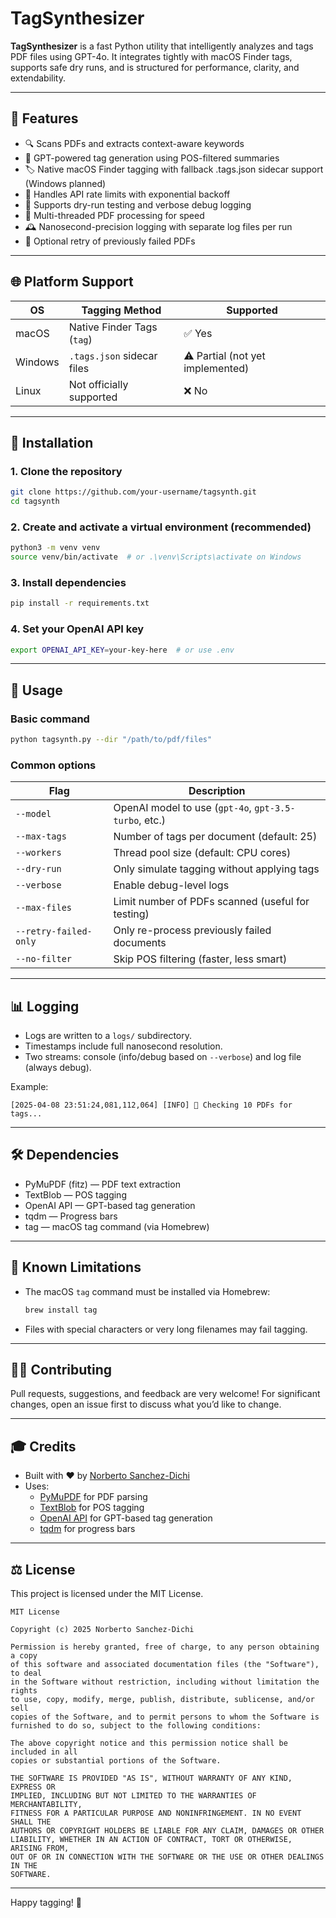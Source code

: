 # TagSynthesizer

**TagSynthesizer** is a fast Python utility that intelligently analyzes and tags PDF files using GPT-4o. It integrates tightly with macOS Finder tags, supports safe dry runs, and is structured for performance, clarity, and extendability.

---

## 🚀 Features

- 🔍 Scans PDFs and extracts context-aware keywords
- 🧠 GPT-powered tag generation using POS-filtered summaries
- 🏷️ Native macOS Finder tagging with fallback .tags.json sidecar support (Windows planned)
- 🚦 Handles API rate limits with exponential backoff
- 🧪 Supports dry-run testing and verbose debug logging
- 🧵 Multi-threaded PDF processing for speed
- 🕰️ Nanosecond-precision logging with separate log files per run
- 🔁 Optional retry of previously failed PDFs

---

## 🌐 Platform Support

| OS       | Tagging Method           | Supported |
|----------|---------------------------|-----------|
| macOS    | Native Finder Tags (`tag`) | ✅ Yes    |
| Windows  | `.tags.json` sidecar files | ⚠️ Partial (not yet implemented) |
| Linux    | Not officially supported  | ❌ No    |

---

## 📁 Installation

### 1. Clone the repository
```bash
git clone https://github.com/your-username/tagsynth.git
cd tagsynth
```

### 2. Create and activate a virtual environment (recommended)
```bash
python3 -m venv venv
source venv/bin/activate  # or .\venv\Scripts\activate on Windows
```

### 3. Install dependencies
```bash
pip install -r requirements.txt
```

### 4. Set your OpenAI API key
```bash
export OPENAI_API_KEY=your-key-here  # or use .env
```

---

## 🔧 Usage

### Basic command
```bash
python tagsynth.py --dir "/path/to/pdf/files"
```

### Common options
| Flag | Description |
|------|-------------|
| `--model` | OpenAI model to use (`gpt-4o`, `gpt-3.5-turbo`, etc.) |
| `--max-tags` | Number of tags per document (default: 25) |
| `--workers` | Thread pool size (default: CPU cores) |
| `--dry-run` | Only simulate tagging without applying tags |
| `--verbose` | Enable debug-level logs |
| `--max-files` | Limit number of PDFs scanned (useful for testing) |
| `--retry-failed-only` | Only re-process previously failed documents |
| `--no-filter` | Skip POS filtering (faster, less smart) |

---

## 📊 Logging

- Logs are written to a `logs/` subdirectory.
- Timestamps include full nanosecond resolution.
- Two streams: console (info/debug based on `--verbose`) and log file (always debug).

Example:
```
[2025-04-08 23:51:24,081,112,064] [INFO] 🔎 Checking 10 PDFs for tags...
```

---

## 🛠 Dependencies

- PyMuPDF (fitz) — PDF text extraction
- TextBlob — POS tagging
- OpenAI API — GPT-based tag generation
- tqdm — Progress bars
- tag — macOS tag command (via Homebrew)

---

## 🚫 Known Limitations

- The macOS `tag` command must be installed via Homebrew:
  ```bash
  brew install tag
  ```
- Files with special characters or very long filenames may fail tagging.

---

## 🧑‍💻 Contributing

Pull requests, suggestions, and feedback are very welcome! For significant changes, open an issue first to discuss what you’d like to change.

---

## 🎓 Credits

- Built with ❤️ by [Norberto Sanchez-Dichi](https://github.com/your-username)
- Uses:
  - [PyMuPDF](https://pymupdf.readthedocs.io/) for PDF parsing
  - [TextBlob](https://textblob.readthedocs.io/) for POS tagging
  - [OpenAI API](https://platform.openai.com/) for GPT-based tag generation
  - [tqdm](https://tqdm.github.io/) for progress bars

---

## ⚖️ License

This project is licensed under the MIT License.

```
MIT License

Copyright (c) 2025 Norberto Sanchez-Dichi

Permission is hereby granted, free of charge, to any person obtaining a copy
of this software and associated documentation files (the "Software"), to deal
in the Software without restriction, including without limitation the rights
to use, copy, modify, merge, publish, distribute, sublicense, and/or sell
copies of the Software, and to permit persons to whom the Software is
furnished to do so, subject to the following conditions:

The above copyright notice and this permission notice shall be included in all
copies or substantial portions of the Software.

THE SOFTWARE IS PROVIDED "AS IS", WITHOUT WARRANTY OF ANY KIND, EXPRESS OR
IMPLIED, INCLUDING BUT NOT LIMITED TO THE WARRANTIES OF MERCHANTABILITY,
FITNESS FOR A PARTICULAR PURPOSE AND NONINFRINGEMENT. IN NO EVENT SHALL THE
AUTHORS OR COPYRIGHT HOLDERS BE LIABLE FOR ANY CLAIM, DAMAGES OR OTHER
LIABILITY, WHETHER IN AN ACTION OF CONTRACT, TORT OR OTHERWISE, ARISING FROM,
OUT OF OR IN CONNECTION WITH THE SOFTWARE OR THE USE OR OTHER DEALINGS IN THE
SOFTWARE.
```

---

Happy tagging! 🚀


